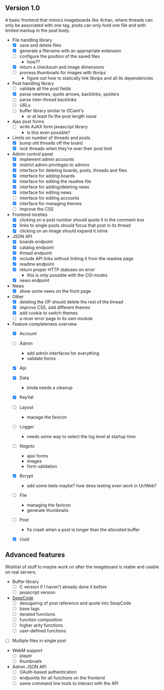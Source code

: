 ## Version 1.0
A basic frontend that mimics imageboards like 4chan, where threads can only be
associated with one tag, posts can only hold one file and with limited markup
in the post body.

* File handling library
  * [X] save and delete files
  * [X] generate a filename with an appropriate extension
  * [ ] configure the position of the saved files
    * how??
  * [X] return a checksum and image dimensions
  * [ ] process thumbnails for images with libvips
    * figure out how to statically link libvips and all its dependencies

* Post handling library
  * [ ] validate all the post fields
  * [X] parse newlines, quote arrows, backlinks, spoilers
  * [ ] parse inter-thread backlinks
  * [ ] URLs
  * [ ] buffer library similar to OCaml's
    * or at least fix the post length issue

* Ajax post forms
  * [ ] write AJAX form javascript library
    * is this even possible?

* Limits on number of threads and posts
  * [X] bump old threads off the board
  * [X] lock threads when they're over their post limit

* Admin control panel
  * [X] implement admin accounts
  * [X] restrict admin privileges to admins
  * [X] interface for deleting boards, posts, threads and files
  * [X] interface for adding boards
  * [X] interface for editing the readme file
  * [X] interface for adding/deleting news
  * [X] interface for editing news
  * [ ] interface for editing accounts
  * [X] interface for managing themes
  * [ ] improve the CSS

* Frontend niceties
  * [X] clicking on a post number should quote it in the comment box
  * [X] links to single posts should focus that post in its thread
  * [X] clicking on an image should expand it inline

* JSON API
  * [X] boards endpoint
  * [X] catalog endpoint
  * [X] thread endpoint
  * [X] include API links without linking it from the readme page
  * [X] readme endpoint
  * [X] return proper HTTP statuses on error
    * this is only possible with the CGI modes
  * [X] news endpoint

* News
  * [X] show some news on the front page

* Other
  * [X] deleting the OP should delete the rest of the thread
  * [X] improve CSS, add different themes
  * [X] add cookie to switch themes
  * [ ] a nicer error page in its own module

* Feature completeness overview
  * [X] Account
  * [ ] Admin
    * add admin interfaces for everything
    * validate forms
  * [X] Api
  * [X] Data
    * kinda needs a cleanup
  * [X] KeyVal
  * [ ] Layout
    * manage the favicon
  * [ ] Logger
    * needs some way to select the log level at startup time
  * [ ] Negoto
    * ajax forms
    * images
    * form validation
  * [X] Bcrypt
    * add some tests maybe? how does testing even work in Ur/Web?
  * [ ] File
    * managing the favicon
    * generate thumbnails
  * [ ] Post
    * fix crash when a post is longer than the allocated buffer
  * [X] Uuid


## Advanced features
Wishlist of stuff to maybe work on after the imageboard is stable and usable on
real servers.

* Buffer library
  * [ ] C version if I haven't already done it before
  * [ ] javascript version

* [SexpCode](https://web.archive.org/web/20160321174220/http://cairnarvon.rotahall.org/misc/sexpcode.html)
  * [ ] desugaring of post reference and quote into SexpCode
  * [ ] base tags
  * [ ] iterated functions
  * [ ] function composition
  * [ ] higher arity functions
  * [ ] user-defined functions

* [ ] Multiple files in single post

* WebM support
  * [ ] player
  * [ ] thumbnails

* Admin JSON API
  * [ ] OAuth-based authentication
  * [ ] endpoints for all functions on the frontend
  * [ ] some command line tools to interact with the API
